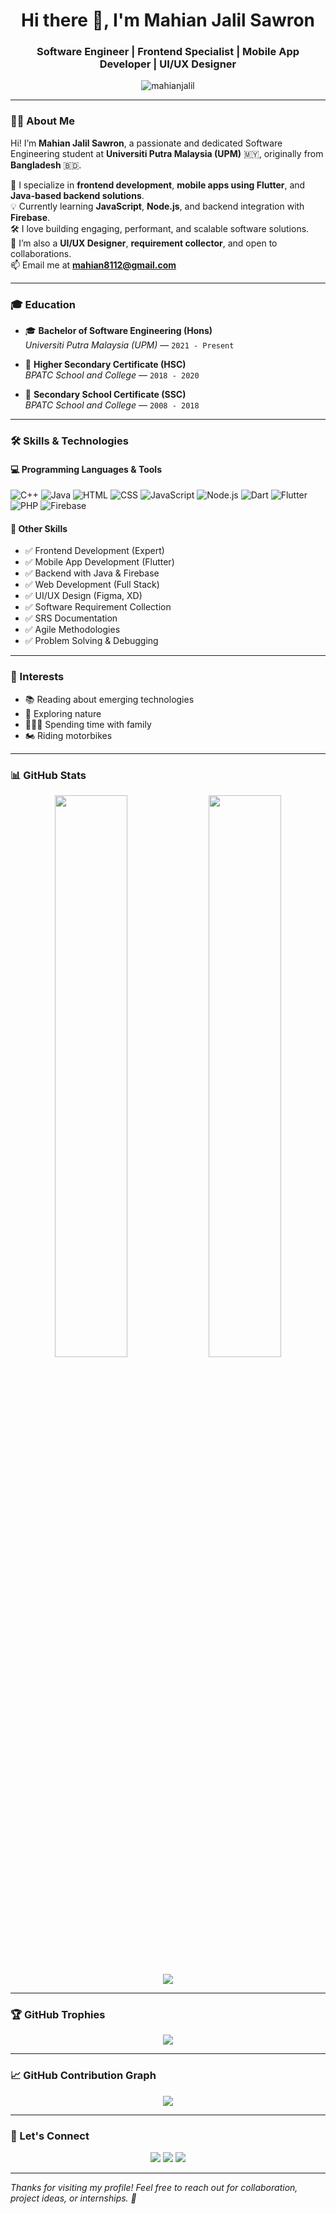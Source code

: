<h1 align="center">Hi there 👋, I'm Mahian Jalil Sawron</h1>
<h3 align="center">Software Engineer | Frontend Specialist | Mobile App Developer | UI/UX Designer</h3>

<p align="center">
  <img src="https://komarev.com/ghpvc/?username=mahian8&label=Profile%20views&color=0e75b6&style=flat" alt="mahianjalil" />
</p>

---

### 👨‍💻 About Me

Hi! I’m **Mahian Jalil Sawron**, a passionate and dedicated Software Engineering student at **Universiti Putra Malaysia (UPM)** 🇲🇾, originally from **Bangladesh** 🇧🇩.

🚀 I specialize in **frontend development**, **mobile apps using Flutter**, and **Java-based backend solutions**.  
💡 Currently learning **JavaScript**, **Node.js**, and backend integration with **Firebase**.  
🛠️ I love building engaging, performant, and scalable software solutions.  
💬 I’m also a **UI/UX Designer**, **requirement collector**, and open to collaborations.  
📫 Email me at **mahian8112@gmail.com**  

---

### 🎓 Education

- 🎓 **Bachelor of Software Engineering (Hons)**  
  *Universiti Putra Malaysia (UPM)* — `2021 - Present`

- 📘 **Higher Secondary Certificate (HSC)**  
  *BPATC School and College* — `2018 - 2020`

- 📗 **Secondary School Certificate (SSC)**  
  *BPATC School and College* — `2008 - 2018`

---

### 🛠️ Skills & Technologies

#### 💻 Programming Languages & Tools

![C++](https://img.shields.io/badge/C++-Junior-blue?style=flat-square&logo=c%2B%2B)
![Java](https://img.shields.io/badge/Java-Expert-orange?style=flat-square&logo=java)
![HTML](https://img.shields.io/badge/HTML-Expert-red?style=flat-square&logo=html5)
![CSS](https://img.shields.io/badge/CSS-Expert-blue?style=flat-square&logo=css3)
![JavaScript](https://img.shields.io/badge/JavaScript-Learning-yellow?style=flat-square&logo=javascript)
![Node.js](https://img.shields.io/badge/Node.js-Learning-green?style=flat-square&logo=node.js)
![Dart](https://img.shields.io/badge/Dart-Expert-blue?style=flat-square&logo=dart)
![Flutter](https://img.shields.io/badge/Flutter-Expert-lightblue?style=flat-square&logo=flutter)
![PHP](https://img.shields.io/badge/PHP-Intermediate-purple?style=flat-square&logo=php)
![Firebase](https://img.shields.io/badge/Firebase-Beginner-ffca28?style=flat-square&logo=firebase)

#### 🧠 Other Skills

- ✅ Frontend Development (Expert)
- ✅ Mobile App Development (Flutter)
- ✅ Backend with Java & Firebase
- ✅ Web Development (Full Stack)
- ✅ UI/UX Design (Figma, XD)
- ✅ Software Requirement Collection
- ✅ SRS Documentation
- ✅ Agile Methodologies
- ✅ Problem Solving & Debugging

---

### 🌱 Interests

- 📚 Reading about emerging technologies  
- 🌿 Exploring nature  
- 👨‍👩‍👧 Spending time with family  
- 🏍️ Riding motorbikes  

---

### 📊 GitHub Stats

<p align="center">
  <img width="48%" src="https://github-readme-stats.vercel.app/api?username=mahian8&show_icons=true&theme=tokyonight&hide_border=true&count_private=true" />
  <img width="48%" src="https://github-readme-streak-stats.herokuapp.com/?user=mahian8&theme=tokyonight&hide_border=true" />
</p>

<p align="center">
  <img src="https://github-readme-stats.vercel.app/api/top-langs/?username=mahian8&layout=compact&theme=tokyonight&hide_border=true" />
</p>

---

### 🏆 GitHub Trophies

<p align="center">
  <img src="https://github-profile-trophy.vercel.app/?username=mahian8&theme=onedark&row=1&column=6" />
</p>

---

### 📈 GitHub Contribution Graph

<p align="center">
  <img src="https://github-readme-activity-graph.cyclic.app/graph?username=mahian8&theme=tokyo-night" />
</p>

---

### 🔗 Let's Connect

<p align="center">
  <a href="mailto:mahian8112@gmail.com"><img src="https://img.shields.io/badge/Email-D14836?style=for-the-badge&logo=gmail&logoColor=white"/></a>
  <a href="https://www.linkedin.com/in/mahian8"><img src="https://img.shields.io/badge/LinkedIn-blue?style=for-the-badge&logo=linkedin&logoColor=white"/></a>
  <a href="https://github.com/mahian8"><img src="https://img.shields.io/badge/GitHub-000?style=for-the-badge&logo=github&logoColor=white"/></a>
</p>

---

*Thanks for visiting my profile! Feel free to reach out for collaboration, project ideas, or internships. 🚀*
